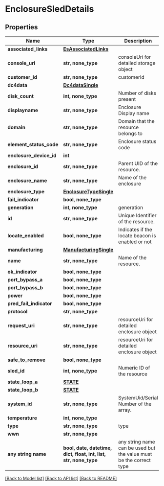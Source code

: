 # EnclosureSledDetails


## Properties
Name | Type | Description | Notes
------------ | ------------- | ------------- | -------------
**associated_links** | [**EsAssociatedLinks**](EsAssociatedLinks.md) |  | [optional] 
**console_uri** | **str, none_type** | consoleUri for detailed storage object | [optional] 
**customer_id** | **str, none_type** | customerId | [optional] 
**dc4data** | [**Dc4dataSingle**](Dc4dataSingle.md) |  | [optional] 
**disk_count** | **int, none_type** | Number of disks present | [optional] 
**displayname** | **str, none_type** | Enclosure Display name | [optional] 
**domain** | **str, none_type** | Domain that the resource belongs to | [optional] 
**element_status_code** | **str, none_type** | Enclosure status code | [optional] 
**enclosure_device_id** | **int** |  | [optional] 
**enclosure_id** | **str, none_type** | Parent UID of the resource. | [optional] 
**enclosure_name** | **str, none_type** | Name of the enclosure | [optional] 
**enclosure_type** | [**EnclosureTypeSingle**](EnclosureTypeSingle.md) |  | [optional] 
**fail_indicator** | **bool, none_type** |  | [optional] 
**generation** | **int, none_type** | generation | [optional] 
**id** | **str, none_type** | Unique Identifier of the resource. | [optional] 
**locate_enabled** | **bool, none_type** | Indicates if the locate beacon is enabled or not | [optional] 
**manufacturing** | [**ManufacturingSingle**](ManufacturingSingle.md) |  | [optional] 
**name** | **str, none_type** | Name of the resource. | [optional] 
**ok_indicator** | **bool, none_type** |  | [optional] 
**port_bypass_a** | **bool, none_type** |  | [optional] 
**port_bypass_b** | **bool, none_type** |  | [optional] 
**power** | **bool, none_type** |  | [optional] 
**pred_fail_indicator** | **bool, none_type** |  | [optional] 
**protocol** | **str, none_type** |  | [optional] 
**request_uri** | **str, none_type** | resourceUri for detailed enclosure object | [optional] 
**resource_uri** | **str, none_type** | resourceUri for detailed enclosure object | [optional] 
**safe_to_remove** | **bool, none_type** |  | [optional] 
**sled_id** | **int, none_type** | Numeric ID of the resource | [optional] 
**state_loop_a** | [**STATE**](STATE.md) |  | [optional] 
**state_loop_b** | [**STATE**](STATE.md) |  | [optional] 
**system_id** | **str, none_type** | SystemUid/Serial Number  of the array. | [optional] 
**temperature** | **int, none_type** |  | [optional] 
**type** | **str, none_type** | type | [optional] 
**wwn** | **str, none_type** |  | [optional] 
**any string name** | **bool, date, datetime, dict, float, int, list, str, none_type** | any string name can be used but the value must be the correct type | [optional]

[[Back to Model list]](../README.md#documentation-for-models) [[Back to API list]](../README.md#documentation-for-api-endpoints) [[Back to README]](../README.md)


